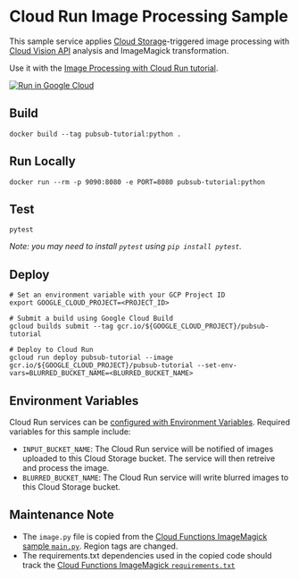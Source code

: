 # Cloud Run Image Processing Sample

This sample service applies [Cloud Storage](https://cloud.google.com/storage/docs)-triggered image processing with [Cloud Vision API](https://cloud.google.com/vision/docs) analysis and ImageMagick transformation.

Use it with the [Image Processing with Cloud Run tutorial](http://cloud.google.com/run/docs/tutorials/image-processing).

[![Run in Google Cloud][run_img]][run_link]

[run_img]: https://storage.googleapis.com/cloudrun/button.svg
[run_link]: https://deploy.cloud.run/?git_repo=https://github.com/GoogleCloudPlatform/python-docs-samples&dir=run/image-processing

## Build

```
docker build --tag pubsub-tutorial:python .
```

## Run Locally

```
docker run --rm -p 9090:8080 -e PORT=8080 pubsub-tutorial:python
```

## Test

```
pytest
```

_Note: you may need to install `pytest` using `pip install pytest`._

## Deploy

```
# Set an environment variable with your GCP Project ID
export GOOGLE_CLOUD_PROJECT=<PROJECT_ID>

# Submit a build using Google Cloud Build
gcloud builds submit --tag gcr.io/${GOOGLE_CLOUD_PROJECT}/pubsub-tutorial

# Deploy to Cloud Run
gcloud run deploy pubsub-tutorial --image gcr.io/${GOOGLE_CLOUD_PROJECT}/pubsub-tutorial --set-env-vars=BLURRED_BUCKET_NAME=<BLURRED_BUCKET_NAME>

```

## Environment Variables

Cloud Run services can be [configured with Environment Variables](https://cloud.google.com/run/docs/configuring/environment-variables).
Required variables for this sample include:

* `INPUT_BUCKET_NAME`: The Cloud Run service will be notified of images uploaded to this Cloud Storage bucket. The service will then retreive and process the image.
* `BLURRED_BUCKET_NAME`: The Cloud Run service will write blurred images to this Cloud Storage bucket.

## Maintenance Note

* The `image.py` file is copied from the [Cloud Functions ImageMagick sample `main.py`](../../functions/imagemagick/main.py). Region tags are changed.
* The requirements.txt dependencies used in the copied code should track the [Cloud Functions ImageMagick `requirements.txt`](../../functions/imagemagick/requirements.txt)

